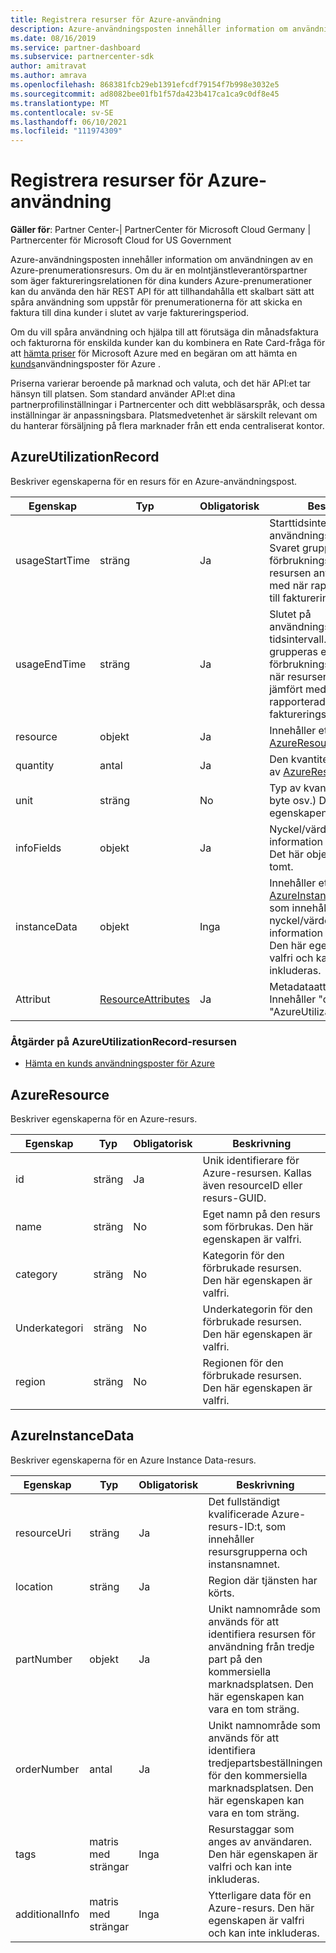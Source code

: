 ```yaml
---
title: Registrera resurser för Azure-användning
description: Azure-användningsposten innehåller information om användningen av en Azure-prenumerationsresurs.
ms.date: 08/16/2019
ms.service: partner-dashboard
ms.subservice: partnercenter-sdk
author: amitravat
ms.author: amrava
ms.openlocfilehash: 868381fcb29eb1391efcdf79154f7b998e3032e5
ms.sourcegitcommit: ad8082bee01fb1f57da423b417ca1ca9c0df8e45
ms.translationtype: MT
ms.contentlocale: sv-SE
ms.lasthandoff: 06/10/2021
ms.locfileid: "111974309"
---
```

# <a name="azure-utilization-record-resources"></a>Registrera resurser för Azure-användning

**Gäller för**: Partner Center-| PartnerCenter för Microsoft Cloud Germany | Partnercenter för Microsoft Cloud for US Government

Azure-användningsposten innehåller information om användningen av en Azure-prenumerationsresurs. Om du är en molntjänstleverantörspartner som äger faktureringsrelationen för dina kunders Azure-prenumerationer kan du använda den här REST API för att tillhandahålla ett skalbart sätt att spåra användning som uppstår för prenumerationerna för att skicka en faktura till dina kunder i slutet av varje faktureringsperiod.

Om du vill spåra användning och hjälpa till att förutsäga din månadsfaktura och fakturorna för enskilda kunder kan du kombinera en Rate Card-fråga för att [hämta priser](get-prices-for-microsoft-azure.md) för Microsoft Azure med en begäran om att hämta en [kunds](get-a-customer-s-utilization-record-for-azure.md)användningsposter för Azure .

Priserna varierar beroende på marknad och valuta, och det här API:et tar hänsyn till platsen. Som standard använder API:et dina partnerprofilinställningar i Partnercenter och ditt webbläsarspråk, och dessa inställningar är anpassningsbara. Platsmedvetenhet är särskilt relevant om du hanterar försäljning på flera marknader från ett enda centraliserat kontor.

## <a name="azureutilizationrecord"></a>AzureUtilizationRecord

Beskriver egenskaperna för en resurs för en Azure-användningspost.

| Egenskap       | Typ                                      | Obligatorisk | Beskrivning                                                                                                                                                                             |
|----------------|-------------------------------------------|----------|-----------------------------------------------------------------------------------------------------------------------------------------------------------------------------------------|
| usageStartTime | sträng                                    | Ja      | Starttidsintervallet för användningsaggregeringen. Svaret grupperas efter förbrukningstid (när resursen användes jämfört med när rapporterades den till faktureringssystemet). |
| usageEndTime   | sträng                                    | Ja      | Slutet på användningsaggregeringens tidsintervall. Svaret grupperas efter förbrukningstid. Det vill säga när resursen användes jämfört med när rapporterades den till faktureringssystemet.   |
| resource       | objekt                                    | Ja      | Innehåller ett [AzureResource-objekt.](#azureresource)                                                                                                                                     |
| quantity       | antal                                    | Ja      | Den kvantitet som förbrukas av [AzureResource.](#azureresource)                                                                                                                           |
| unit           | sträng                                    | No       | Typ av kvantitet (timmar, byte osv.) Den här egenskapen är valfri                                                                                                                     |
| infoFields     | objekt                                    | Ja      | Nyckel/värde-par med information på instansnivå. Det här objektet kan vara tomt.                                                                                                                    |
| instanceData   | objekt                                    | Inga       | Innehåller ett [AzureInstanceData-objekt](#azureinstancedata) som innehåller nyckel/värde-par med information på instansnivå. Den här egenskapen är valfri och kan inte inkluderas.                  |
| Attribut     | [ResourceAttributes](utility-resources.md#resourceattributes) | Ja      | Metadataattributen. Innehåller "objectType": "AzureUtilizationRecord"                                                                                                                |

### <a name="operations-on-the-azureutilizationrecord-resource"></a>Åtgärder på AzureUtilizationRecord-resursen

- [Hämta en kunds användningsposter för Azure](get-a-customer-s-utilization-record-for-azure.md)

## <a name="azureresource"></a>AzureResource

Beskriver egenskaperna för en Azure-resurs.

| Egenskap    | Typ   | Obligatorisk | Beskrivning                                                                         |
|-------------|--------|----------|-------------------------------------------------------------------------------------|
| id          | sträng | Ja      | Unik identifierare för Azure-resursen. Kallas även resourceID eller resurs-GUID. |
| name        | sträng | No       | Eget namn på den resurs som förbrukas. Den här egenskapen är valfri.            |
| category    | sträng | No       | Kategorin för den förbrukade resursen. Den här egenskapen är valfri.                   |
| Underkategori | sträng | No       | Underkategorin för den förbrukade resursen. Den här egenskapen är valfri.               |
| region      | sträng | No       | Regionen för den förbrukade resursen. Den här egenskapen är valfri.                     |

## <a name="azureinstancedata"></a>AzureInstanceData

Beskriver egenskaperna för en Azure Instance Data-resurs.

| Egenskap       | Typ             | Obligatorisk | Beskrivning                                                                                                        |
|----------------|------------------|----------|--------------------------------------------------------------------------------------------------------------------|
| resourceUri    | sträng           | Ja      | Det fullständigt kvalificerade Azure-resurs-ID:t, som innehåller resursgrupperna och instansnamnet.                   |
| location       | sträng           | Ja      | Region där tjänsten har körts.                                                                               |
| partNumber     | objekt           | Ja      | Unikt namnområde som används för att identifiera resursen för användning från tredje part på den kommersiella marknadsplatsen. Den här egenskapen kan vara en tom sträng. |
| orderNumber    | antal           | Ja      | Unikt namnområde som används för att identifiera tredjepartsbeställningen för den kommersiella marknadsplatsen. Den här egenskapen kan vara en tom sträng.          |
| tags           | matris med strängar | Inga       | Resurstaggar som anges av användaren. Den här egenskapen är valfri och kan inte inkluderas.                            |
| additionalInfo | matris med strängar | Inga       | Ytterligare data för en Azure-resurs. Den här egenskapen är valfri och kan inte inkluderas.                          |